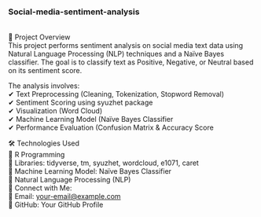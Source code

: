 ### Social-media-sentiment-analysis
<br>
📌 Project Overview
<br>
This project performs sentiment analysis on social media text data using Natural Language Processing (NLP) techniques and a Naïve Bayes  classifier. The goal is to classify text as Positive, Negative, or Neutral based on its sentiment score.
<br>

The analysis involves:
<br>
✔ Text Preprocessing (Cleaning, Tokenization, Stopword Removal)
<br>
✔ Sentiment Scoring using syuzhet package
<br>
✔ Visualization (Word Cloud)
<br>
✔ Machine Learning Model (Naïve Bayes Classifier
<br>
✔ Performance Evaluation (Confusion Matrix & Accuracy Score
<br>

🛠 Technologies Used
<br>
🔹 R Programming
<br>
🔹 Libraries: tidyverse, tm, syuzhet, wordcloud, e1071, caret
<br>
🔹 Machine Learning Model: Naïve Bayes Classifier
<br>
🔹 Natural Language Processing (NLP)
<br>
🔗 Connect with Me:
<br>
📧 Email: your-email@example.com
<br>
📌 GitHub: Your GitHub Profile
